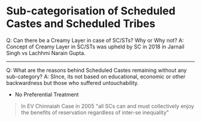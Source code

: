 # Sub-categorisation of Scheduled Castes and Scheduled Tribes 

Q: Can there be a Creamy Layer in case of SC/STs? Why or Why not? 
A: Concept of Creamy Layer in SC/STs was upheld by SC in 2018 in Jarnail Singh vs Lachhmi Narain Gupta.

---

Q: What are the reasons behind Scheduled Castes remaining without any sub-category?
A: SInce, its not based on educational, economic or other backwardness but those who suffered untouchability.
- No Preferential Treatment
> In EV Chinnaiah Case in 2005
> "all SCs can and must collectively enjoy the benefits of reservation regardless of inter-se inequality"  
